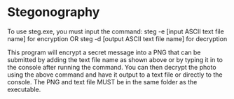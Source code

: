 # Stegonography

To use steg.exe, you must input the command:
steg -e <original image name> <modified image name> [input ASCII text file name] for encryption
OR
steg -d <modified image name> [output ASCII text file name] for decryption

This program will encrypt a secret message into a PNG that can be submitted by adding the text file name as shown above
or by typing it in to the console after running the command. You can then decrypt the photo using the above command
and have it output to a text file or directly to the console. The PNG and text file MUST be in the same folder as the executable.
